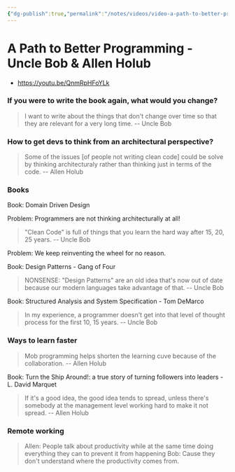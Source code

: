 ```yaml
---
{"dg-publish":true,"permalink":"/notes/videos/video-a-path-to-better-programming-uncle-bob-and-allen-holub/","dgHomeLink":true,"dgPassFrontmatter":false}
---
```


# A Path to Better Programming - Uncle Bob & Allen Holub

- <https://youtu.be/QnmRpHFoYLk>

### If you were to write the book again, what would you change?

> I want to write about the things that don't change over time so that they are relevant for a very long time.
> -- Uncle Bob


### How to get devs to think from an architectural perspective?

> Some of the issues [of people not writing clean code] could be solve by thinking architecturaly rather than thinking just in terms of the code.
> -- Allen Holub


### Books

Book: Domain Driven Design

Problem: Programmers are not thinking architecturally at all!

> "Clean Code" is full of things that you learn the hard way after 15, 20, 25 years.
> -- Uncle Bob

Problem: We keep reinventing the wheel for no reason.

Book: Design Patterns - Gang of Four

> NONSENSE: "Design Patterns" are an old idea that's now out of date because our modern languages take advantage of that.
> -- Uncle Bob

Book: Structured Analysis and System Specification - Tom DeMarco

> In my experience, a programmer doesn't get into that level of thought process for the first 10, 15 years.
> -- Uncle Bob

### Ways to learn faster

> Mob programming helps shorten the learning cuve because of the collaboration.
> -- Allen Holub

Book: Turn the Ship Around!: a true story of turning followers into leaders - L. David Marquet 

> If it's a good idea, the good idea tends to spread, unless there's somebody at the management level working hard to make it not spread.
> -- Allen Holub




### Remote working

> Allen: People talk about productivity while at the same time doing everything they can to prevent it from happening
> Bob: Cause they don't understand where the productivity comes from.

